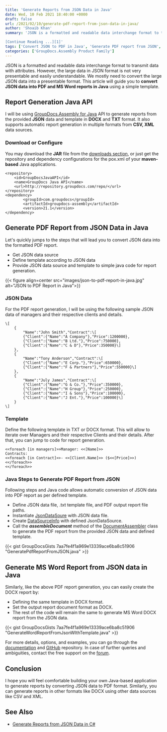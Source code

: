 ```yaml
---
title: 'Generate Reports from JSON Data in Java'
date: Wed, 10 Feb 2021 18:40:00 +0000
draft: false
url: /2021/02/10/generate-pdf-report-from-json-data-in-java/
author: 'Shoaib Khan'
summary: 'JSON is a formatted and readable data interchange format to transmit data with attributes. However, the large data in JSON format is not very presentable and easily understandable. We mostly need to convert the large JSON data into a presentable format. This article will guide you to **convert JSON data into PDF report in Java** using a simple template.

[Continue Reading ...][1]'
tags: ['Convert JSON to PDF in Java', 'Generate PDF report from JSON', 'Generate PDF Report in Java', 'JSON to PDF using Template in Java']
categories: ['GroupDocs.Assembly Product Family']
---
```


JSON is a formatted and readable data interchange format to transmit data with attributes. However, the large data in JSON format is not very presentable and easily understandable. We mostly need to convert the large JSON data into a presentable format. This article will guide you to **convert JSON data into PDF and MS Word reports in Java** using a simple template.

## Report Generation Java API

I will be using [GroupDocs.Assembly for Java][2] API to generate reports from the provided **JSON** data and template in **DOCX** and **TXT** format. It also supports automatic report generation in multiple formats from **CSV, XML** data sources.

### Download or Configure

You may download the **JAR** file from the [downloads section][3], or just get the repository and dependency configurations for the pox.xml of your **maven-based** Java applications.

```
<repository>
	<id>GroupDocsJavaAPI</id>
	<name>GroupDocs Java API</name>
	<url>http://repository.groupdocs.com/repo/</url>
</repository>
<dependency>
        <groupId>com.groupdocs</groupId>
        <artifactId>groupdocs-assembly</artifactId>
        <version>21.1</version> 
</dependency>
```

## Generate PDF Report from JSON Data in Java

Let's quickly jumps to the steps that will lead you to convert JSON data into the formatted PDF report.

*   Get JSON data source
*   Define template according to JSON data
*   Provide JSON data source and template to simple java code for report generation.



{{< figure align=center src="images/json-to-pdf-report-in-java.jpg" alt="JSON to PDF Report in Java">}}


### JSON Data

For the PDF report generation, I will be using the following sample JSON data of managers and their respective clients and details.

```
\[
	{
		"Name":"John Smith","Contract":\[
		{"Client":{"Name":"A Company"},"Price":1200000},
		{"Client":{"Name":"B Ltd."},"Price":750000},
		{"Client":{"Name":"C & D"},"Price":350000}\]
	},
	{
		"Name":"Tony Anderson","Contract":\[
		{"Client":{"Name":"E Corp."},"Price":650000},
		{"Client":{"Name":"F & Partners"},"Price":550000}\]
	},
	{
		"Name":"July James","Contract":\[
		{"Client":{"Name":"G & Co."},"Price":350000},
		{"Client":{"Name":"H Group"},"Price":250000},
		{"Client":{"Name":"I & Sons"},"Price":100000},
		{"Client":{"Name":"J Ent."},"Price":100000}\]
	}
\]
```

### Template

Define the following template in TXT or DOCX format. This will allow to iterate over Managers and their respective Clients and their details. After that, you can jump to code for report generation.

```
<<foreach [in managers]>>Manager: <<[Name]>>
Contracts:
<<foreach [in Contract]>>- <<[Client.Name]>> ($<<[Price]>>)
<</foreach>>
<</foreach>>
```

### Java Steps to Generate PDF Report from JSON

Following steps and Java code allows automatic conversion of JSON data into PDF report as per defined template.

*   Define JSON data file, .txt template file, and PDF output report file paths.
*   Instantiate [JsonDataSoure][4] with JSON data file.
*   Create [DataSourceInfo][5] with defined JsonDataSource.
*   Call the _**assembleDocument**_ method of the [DocumentAssembler][6] class to generate the PDF report from the provided JSON data and defined template.

{{< gist GroupDocsGists 7aa7fe4f1a969e13339ace6ba8c51906 "GeneratePdfReportFromJSON.java" >}}

## Generate MS Word Report from JSON data in Java

Similarly, like the above PDF report generation, you can easily create the DOCX report by:

*   Defining the same template in DOCX format.
*   Set the output report document format as DOCX.
*   The rest of the code will remain the same to generate MS Word DOCX report from the JSON data.

{{< gist GroupDocsGists 7aa7fe4f1a969e13339ace6ba8c51906 "GenerateWordReportFromJsonWIthTemplate.java" >}}

For more details, options, and examples, you can go through the [documentation][7] and [GitHub][8] repository. In case of further queries and ambiguities, contact the free support on the [forum][9].

## Conclusion

I hope you will feel comfortable building your own Java-based application to generate reports by converting JSON data to PDF format. Similarly, you can generate reports in other formats like DOCX using other data sources like CSV and XML.

## See Also

*   [Generate Reports from JSON Data in C#][10]







[1]: https://blog.groupdocs.com/2021/02/10/generate-pdf-report-from-json-data-in-java
[2]: https://products.groupdocs.com/assembly/java
[3]: https://downloads.groupdocs.com/assembly/java
[4]: https://apireference.groupdocs.com/assembly/java/com.groupdocs.assembly/JsonDataSource
[5]: https://apireference.groupdocs.com/assembly/java/com.groupdocs.assembly/DataSourceInfo
[6]: https://apireference.groupdocs.com/assembly/java/com.groupdocs.assembly/DocumentAssembler
[7]: https://docs.groupdocs.com/assembly/java/
[8]: https://github.com/groupdocs-assembly/GroupDocs.Assembly-for-Java
[9]: https://forum.groupdocs.com/c/assembly
[10]: https://blog.groupdocs.com/2021/03/20/generate-reports-from-json-data-in-csharp/

